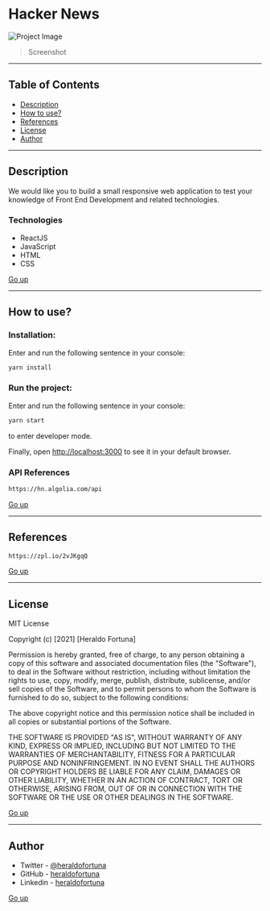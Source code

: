 # Hacker News

![Project Image](hacker-news/src/assets/project-image.png)

> Screenshot

---

## Table of Contents

- [Description](#description)
- [How to use?](#how-to-use)
- [References](#references)
- [License](#license)
- [Author](#author)

---

## Description

We would like you to build a small responsive web application to test your knowledge of Front End Development and related technologies.

### Technologies

- ReactJS
- JavaScript
- HTML
- CSS

[Go up](#hacker-news)

---

## How to use?

### Installation:

Enter and run the following sentence in your console:

```html
yarn install
```

### Run the project:

Enter and run the following sentence in your console:

```html
yarn start
```

to enter developer mode.

Finally, open [http://localhost:3000](http://localhost:3000) to see it in your default browser.

### API References

```html
https://hn.algolia.com/api
```

[Go up](#hacker-news)

---

## References

```html
https://zpl.io/2vJKgqQ
```

[Go up](#hacker-news)

---

## License

MIT License

Copyright (c) [2021] [Heraldo Fortuna]

Permission is hereby granted, free of charge, to any person obtaining a copy
of this software and associated documentation files (the "Software"), to deal
in the Software without restriction, including without limitation the rights
to use, copy, modify, merge, publish, distribute, sublicense, and/or sell
copies of the Software, and to permit persons to whom the Software is
furnished to do so, subject to the following conditions:

The above copyright notice and this permission notice shall be included in all
copies or substantial portions of the Software.

THE SOFTWARE IS PROVIDED "AS IS", WITHOUT WARRANTY OF ANY KIND, EXPRESS OR
IMPLIED, INCLUDING BUT NOT LIMITED TO THE WARRANTIES OF MERCHANTABILITY,
FITNESS FOR A PARTICULAR PURPOSE AND NONINFRINGEMENT. IN NO EVENT SHALL THE
AUTHORS OR COPYRIGHT HOLDERS BE LIABLE FOR ANY CLAIM, DAMAGES OR OTHER
LIABILITY, WHETHER IN AN ACTION OF CONTRACT, TORT OR OTHERWISE, ARISING FROM,
OUT OF OR IN CONNECTION WITH THE SOFTWARE OR THE USE OR OTHER DEALINGS IN THE
SOFTWARE.

[Go up](#hacker-news)

---

## Author

- Twitter - [@heraldofortuna](https://twitter.com/heraldofortuna)
- GitHub - [heraldofortuna](https://github.com/heraldofortuna)
- Linkedin - [heraldofortuna](https://www.linkedin.com/in/heraldo-fortuna/)

[Go up](#hacker-news)
